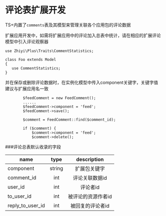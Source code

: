 # 评论表扩展开发

TS+内置了`comments`表及其模型来管理关联各个应用包的评论数据


扩展应用开发中，如需将扩展应用中的评论加入总表中统计，请在相应的扩展评论模型中引入评论观察器

```
use Zhiyi\Plus\Traits\CommentStatistics;

class Foo extends Model
{
   use CommentStatistics;
}

```

并在保存或删除评论数据时，在实例化模型中传入component关键字，关键字值建议与扩展应用名一致

```
		$feedComment = new FeedComment();
		......
    	$feedComment->component = 'feed';
    	$feedComment->save();

```

```
		$comment = FeedComment::find($comment_id);

		if ($comment) {
			$comment->component = 'feed';
			$comment->delete();
```

###评论总表默认收录的字段

| name      | type     | description |
|---------- |:--------:|:--------:|
| component | string   | 扩展包关键字 |
| comment_id | int     | 评论关联数据id |
| user_id   | int      | 评论者id |
| to_user_id | int     | 被评论的资源作者id |
| reply_to_user_id | int | 被回复的评论者id |




